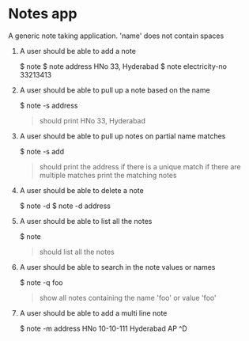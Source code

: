 # Notes app

  A generic note taking application. 'name' does not contain spaces
  

  1. A user should be able to add a note
    
      $ note <name> <value>
      $ note address HNo 33, Hyderabad
      $ note electricity-no 33213413

  2. A user should be able to pull up a note based on the name

      $ note -s address
      > should print
      HNo 33, Hyderabad

  3. A user should be able to pull up notes on partial name matches
      
      $ note -s add
      > should print the address if there is a unique match
      > if there are multiple matches print the matching notes

  4. A user should be able to delete a note
    
      $ note -d <name>
      $ note -d address

  5. A user should be able to list all the notes

      $ note
      > should list all the notes

  6. A user should be able to search in the note values or names

      $ note -q foo
      > show all notes containing the name 'foo' or value 'foo'

  7. A user should be able to add a multi line note

      $ note -m address
      HNo 10-10-111
      Hyderabad
      AP
      ^D
